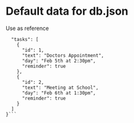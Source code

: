 # Default data for db.json
Use as reference
```{
  "tasks": [
    {
      "id": 1,
      "text": "Doctors Appointment",
      "day": "Feb 5th at 2:30pm",
      "reminder": true
    },
    {
      "id": 2,
      "text": "Meeting at School",
      "day": "Feb 6th at 1:30pm",
      "reminder": true
    }
  ]
}```
